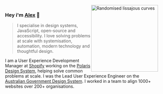 <img src="https://api.harmonograph.art/3DFCB3/1C65F8FF/1.5" alt="Randomised lissajous curves" width="220" align="right">

### Hey i'm [Alex](http://alexpage.com.au) 👋

> I specialise in design systems, JavaScript, open-source and accessibility. I love solving problems at scale with systemisation, automation, modern technology and thoughtful design.

I am a User Experience Development Manager at [Shopify](https://www.shopify.com) working on the [Polaris Design System](https://polaris.shopify.com), helping solve common problems at scale. I was the Lead User Experience Engineer on the [Australian Government Design System](https://designsystem.gov.au). I worked in a team to align 1000+ websites over 200+ organisations.
